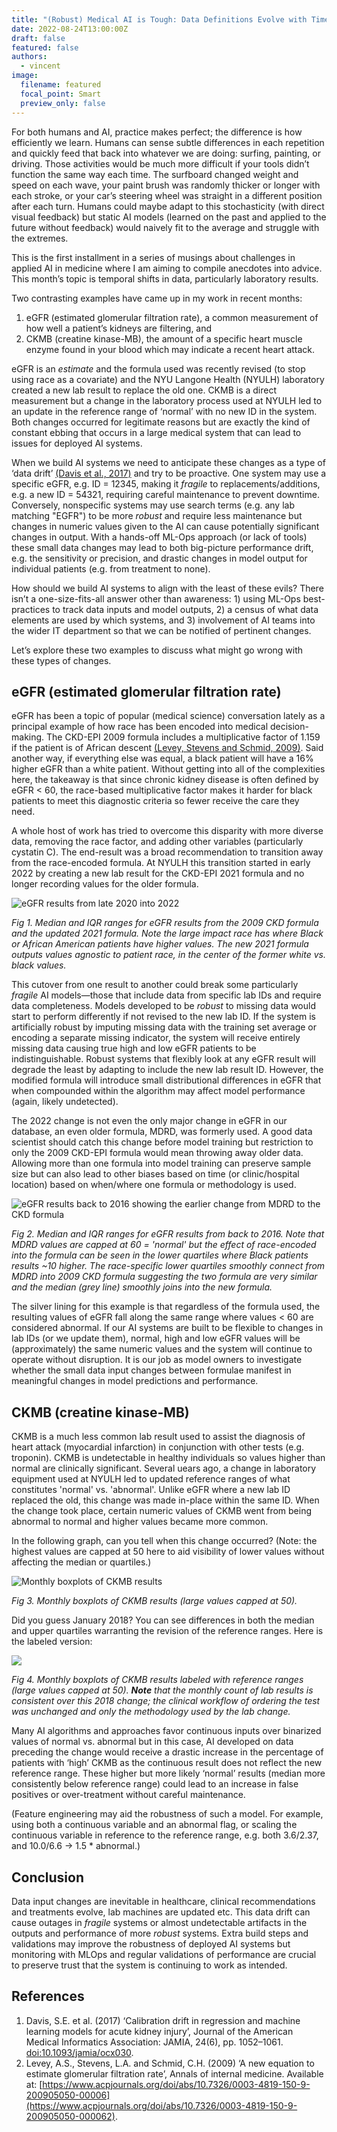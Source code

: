 ```yaml
---
title: "(Robust) Medical AI is Tough: Data Definitions Evolve with Time"
date: 2022-08-24T13:00:00Z
draft: false
featured: false
authors:
  - vincent
image:
  filename: featured
  focal_point: Smart
  preview_only: false
---
```


For both humans and AI, practice makes perfect; the difference is how efficiently we learn. Humans can sense subtle differences in each repetition and quickly feed that back into whatever we are doing: surfing, painting, or driving. Those activities would be much more difficult if your tools didn’t function the same way each time. The surfboard changed weight and speed on each wave, your paint brush was randomly thicker or longer with each stroke, or your car’s steering wheel was straight in a different position after each turn. Humans could maybe adapt to this stochasticity (with direct visual feedback) but static AI models (learned on the past and applied to the future without feedback) would naively fit to the average and struggle with the extremes.

This is the first installment in a series of musings about challenges in applied AI in medicine where I am aiming to compile anecdotes into advice. This month’s topic is temporal shifts in data, particularly laboratory results. 

Two contrasting examples have came up in my work in recent months: 

1. eGFR (estimated glomerular filtration rate), a common measurement of how well a patient’s kidneys are filtering, and 
2. CKMB (creatine kinase-MB), the amount of a specific heart muscle enzyme found in your blood which may indicate a recent heart attack. 

eGFR is an *estimate* and the formula used was recently revised (to stop using race as a covariate) and the NYU Langone Health (NYULH) laboratory created a new lab result to replace the old one. CKMB is a direct measurement but a change in the laboratory process used at NYULH led to an update in the reference range of ‘normal’ with no new ID in the system. Both changes occurred for legitimate reasons but are exactly the kind of constant ebbing that occurs in a large medical system that can lead to issues for deployed AI systems.

When we build AI systems we need to anticipate these changes as a type of ‘data drift’ [(Davis et al., 2017)](https://academic.oup.com/jamia/article/24/6/1052/3096776) and try to be proactive. One system may use a specific eGFR, e.g. ID = 12345, making it *fragile* to replacements/additions, e.g. a new ID = 54321, requiring careful maintenance to prevent downtime. Conversely, nonspecific systems may use search terms (e.g. any lab matching "EGFR") to be more *robust* and require less maintenance but changes in numeric values given to the AI can cause potentially significant changes in output. With a hands-off ML-Ops approach (or lack of tools) these small data changes may lead to both big-picture performance drift, e.g. the sensitivity or precision, and drastic changes in model output for individual patients (e.g. from treatment to none). 

How should we build AI systems to align with the least of these evils? There isn’t a one-size-fits-all answer other than awareness: 1) using ML-Ops best-practices to track data inputs and model outputs, 2) a census of what data elements are used by which systems, and 3) involvement of AI teams into the wider IT department so that we can be notified of pertinent changes.  

Let’s explore these two examples to discuss what might go wrong with these types of changes. 

## eGFR (estimated glomerular filtration rate)

eGFR has been a topic of popular (medical science) conversation lately as a principal example of how race has been encoded into medical decision-making. The CKD-EPI 2009 formula includes a multiplicative factor of 1.159 if the patient is of African descent [(Levey, Stevens and Schmid, 2009)](https://www.acpjournals.org/doi/abs/10.7326/0003-4819-150-9-200905050-00006). Said another way, if everything else was equal, a black patient will have a 16% higher eGFR than a white patient. Without getting into all of the complexities here, the takeaway is that since chronic kidney disease is often defined by eGFR < 60, the race-based multiplicative factor makes it harder for black patients to meet this diagnostic criteria so fewer receive the care they need. 

A whole host of work has tried to overcome this disparity with more diverse data, removing the race factor, and adding other variables (particularly cystatin C). The end-result was a broad recommendation to transition away from the race-encoded formula. At NYULH this transition started in early 2022 by creating a new lab result for the CKD-EPI 2021 formula and no longer recording values for the older formula. 

![eGFR results from late 2020 into 2022](egfr_labelled_2021.png)

*Fig 1. Median and IQR ranges for eGFR results from the 2009 CKD formula and the updated 2021 formula. Note the large impact race has where Black or African American patients have higher values. The new 2021 formula outputs values agnostic to patient race, in the center of the former white vs. black values.*

This cutover from one result to another could break some particularly *fragile* AI models—those that include data from specific lab IDs and require data completeness. Models developed to be *robust* to missing data would start to perform differently if not revised to the new lab ID. If the system is artificially robust by imputing missing data with the training set average or encoding a separate missing indicator, the system will receive entirely missing data causing true high and low eGFR patients to be indistinguishable. Robust systems that flexibly look at any eGFR result will degrade the least by adapting to include the new lab result ID. However, the modified formula will introduce small distributional differences in eGFR that when compounded within the algorithm may affect model performance (again, likely undetected). 

The 2022 change is not even the only major change in eGFR in our database, an even older formula, MDRD, was formerly used. A good data scientist should catch this change before model training but restriction to only the 2009 CKD-EPI formula would mean throwing away older data. Allowing more than one formula into model training can preserve sample size but can also lead to other biases based on time (or clinic/hospital location) based on when/where one formula or methodology is used. 

![eGFR results back to 2016 showing the earlier change from MDRD to the CKD formula](egfr_labelled_full.png)

*Fig 2. Median and IQR ranges for eGFR results from back to 2016. Note that MDRD values are capped at 60 = 'normal' but the effect of race-encoded into the formula can be seen in the lower quartiles where Black patients results ~10 higher. The race-specific lower quartiles smoothly connect from MDRD into 2009 CKD formula suggesting the two formula are very similar and the median (grey line) smoothly joins into the new formula.*

The silver lining for this example is that regardless of the formula used, the resulting values of eGFR fall along the same range where values < 60 are considered abnormal. If our AI systems are built to be flexible to changes in lab IDs (or we update them), normal, high and low eGFR values will be (approximately) the same numeric values and the system will continue to operate without disruption. It is our job as model owners to investigate whether the small data input changes between formulae manifest in meaningful changes in model predictions and performance.

## CKMB (creatine kinase-MB)

CKMB is a much less common lab result used to assist the diagnosis of heart attack (myocardial infarction) in conjunction with other tests (e.g. troponin). CKMB is undetectable in healthy individuals so values higher than normal are clinically significant. Several uears ago, a change in laboratory equipment used at NYULH led to updated reference ranges of what constitutes 'normal' vs. 'abnormal'. Unlike eGFR where a new lab ID replaced the old, this change was made in-place within the same ID. When the change took place, certain numeric values of CKMB went from being abnormal to normal and higher values became more common.

In the following graph, can you tell when this change occurred? (Note: the highest values are capped at 50 here to aid visibility of lower values without affecting the median or quartiles.)

![Monthly boxplots of CKMB results](ckmb_boxplots_unlabeled.png)

*Fig 3. Monthly boxplots of CKMB results (large values capped at 50).*

Did you guess January 2018? You can see differences in both the median and upper quartiles warranting the revision of the reference ranges. Here is the labeled version:

![](ckmb_boxplots_labelled.png)

*Fig 4. Monthly boxplots of CKMB results labeled with reference ranges (large values capped at 50). **Note** that the monthly count of lab results is consistent over this 2018 change; the clinical workflow of ordering the test was unchanged and only the methodology used by the lab change.*

Many AI algorithms and approaches favor continuous inputs over binarized values of normal vs. abnormal but in this case, AI developed on data preceding the change would receive a drastic increase in the percentage of patients with ‘high’ CKMB as the continuous result does not reflect the new reference range. These higher but more likely ‘normal’ results (median more consistently below reference range) could lead to an increase in false positives or over-treatment without careful maintenance. 

(Feature engineering may aid the robustness of such a model. For example, using both a continuous variable and an abnormal flag, or scaling the continuous variable in reference to the reference range, e.g. both 3.6/2.37, and 10.0/6.6 → 1.5 * abnormal.)

## Conclusion

Data input changes are inevitable in healthcare, clinical recommendations and treatments evolve, lab machines are updated etc. This data drift can cause outages in *fragile* systems or almost undetectable artifacts in the outputs and performance of more *robust* systems. Extra build steps and validations may improve the robustness of deployed AI systems but monitoring with MLOps and regular validations of performance are crucial to preserve trust that the system is continuing to work as intended.

## References

1. Davis, S.E. et al. (2017) ‘Calibration drift in regression and machine learning models for acute kidney injury’, Journal of the American Medical Informatics Association: JAMIA, 24(6), pp. 1052–1061. [doi:10.1093/jamia/ocx030](http://dx.doi.org/10.1093/jamia/ocx030).  
2. Levey, A.S., Stevens, L.A. and Schmid, C.H. (2009) ‘A new equation to estimate glomerular filtration rate’, Annals of internal medicine. Available at: [https://www.acpjournals.org/doi/abs/10.7326/0003-4819-150-9-200905050-00006](https://www.acpjournals.org/doi/abs/10.7326/0003-4819-150-9-200905050-000062).